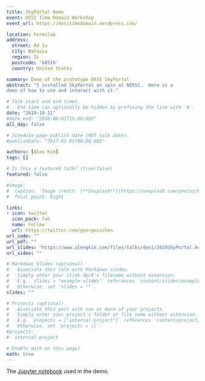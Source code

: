 ```yaml
---
title: SkyPortal Demo
event: DESI Time Domain Workshop
event_url: https://desitimedomain.wordpress.com/

location: Fermilab
address:
  street: Rd 1a
  city: Batavia
  region: IL
  postcode: '60510'
  country: United States

summary: Demo of the prototype DESI SkyPortal
abstract: "I installed SkyPortal on spin at NERSC.  Here is a
demo of how to use and interact with it."

# Talk start and end times.
#   End time can optionally be hidden by prefixing the line with `#`.
date: "2019-10-11"
#date_end: "2030-06-01T15:00:00Z"
all_day: false

# Schedule page publish date (NOT talk date).
#publishDate: "2017-01-01T00:00:00Z"

authors: [Alex Kim]
tags: []

# Is this a featured talk? (true/false)
featured: false

#image:
#  caption: 'Image credit: [**Unsplash**](https://unsplash.com/photos/bzdhc5b3Bxs)'
#  focal_point: Right

links:
- icon: twitter
  icon_pack: fab
  name: Follow
  url: https://twitter.com/georgecushen
url_code: ""
url_pdf: ""
url_slides: "https://www.alexgkim.com/files/talks/desi/2019SkyPortal.key"
url_video: ""

# Markdown Slides (optional).
#   Associate this talk with Markdown slides.
#   Simply enter your slide deck's filename without extension.
#   E.g. `slides = "example-slides"` references `content/slides/example-slides.md`.
#   Otherwise, set `slides = ""`.
slides: ""

# Projects (optional).
#   Associate this post with one or more of your projects.
#   Simply enter your project's folder or file name without extension.
#   E.g. `projects = ["internal-project"]` references `content/project/deep-learning/index.md`.
#   Otherwise, set `projects = []`.
#projects:
#- internal-project

# Enable math on this page?
math: true
---
```


The [Jupyter notebook](https://www.alexgkim.com/talks/desi/SkyPortalDemo.ipynb) used in the demo.

